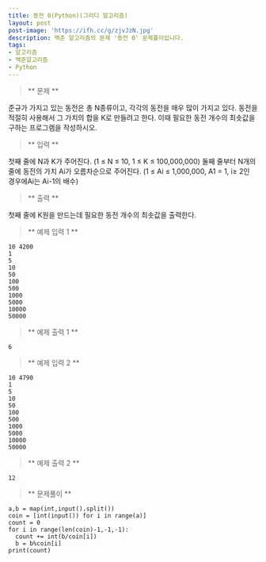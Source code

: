 ```yaml
---
title: 동전 0(Python)(그리디 알고리즘)
layout: post
post-image: 'https://ifh.cc/g/zjvJzN.jpg'
description: 백준 알고리즘의 문제 '동전 0' 문제풀이입니다.
tags:
- 알고리즘
- 백준알고리즘
- Python
---
```



>** 문제 **

준규가 가지고 있는 동전은 총 N종류이고, 각각의 동전을 매우 많이 가지고 있다.
동전을 적절히 사용해서 그 가치의 합을 K로 만들려고 한다. 이때 필요한 동전 개수의 최솟값을 구하는 프로그램을 작성하시오.

>** 입력 **

첫째 줄에 N과 K가 주어진다. (1 ≤ N ≤ 10, 1 ≤ K ≤ 100,000,000)
둘째 줄부터 N개의 줄에 동전의 가치 Ai가 오름차순으로 주어진다. (1 ≤ Ai ≤ 1,000,000, A1 = 1, i≥ 2인 경우에Ai는 Ai-1의 배수)

>** 출력 **

첫째 줄에 K원을 만드는데 필요한 동전 개수의 최솟값을 출력한다.

>** 예제 입력 1 **

	10 4200
	1
	5
	10
	50
	100
	500
	1000
	5000
	10000
	50000

>** 예제 출력 1 **

	6

>** 예제 입력 2 **

	10 4790
	1
	5
	10
	50
	100
	500
	1000
	5000
	10000
	50000

>** 예제 출력 2 **

	12

>** 문제풀이 **

	a,b = map(int,input().split())
	coin = [int(input()) for i in range(a)]
	count = 0
	for i in range(len(coin)-1,-1,-1):
	  count += int(b/coin[i])
	  b = b%coin[i]
	print(count)
